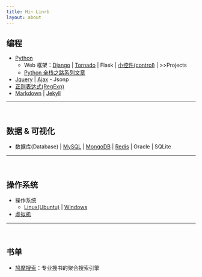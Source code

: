 ```yaml
---
title: Hi~ Linrb
layout: about
---
```

## 编程

- [Python]({{site.baseurl}}/2017/08/09/Python)
    - Web 框架：[Django]({{site.baseurl}}/2017/08/09/Django) \| [Tornado]() \| Flask \| [小控件(control)]() \| >>Projects
    - [Python 全栈之路系列文章]({{site.baseurl}}/2017/08/09/Python_Full_Stack)
- [Jquery]() \| [Ajax]({{site.baseurl}}/2017/08/09/Ajax) - Jsonp
- [正则表达式(RegExp)]({{site.baseurl}}/2017/08/13/re)
- [Markdown]({{site.baseurl}}/2017/08/09/Markdown) \| [Jekyll]({{site.baseurl}}/2017/08/09/Jekyll)

***

<br>

## 数据 & 可视化

- 数据库(Database) \| [MySQL]() \| [MongoDB]() \| [Redis]({{site.baseurl}}/2017/08/15/redis) \| Oracle \| SQLite

***

<br>

## 操作系统

- 操作系统
    - [Linux(Ubuntu)]({{site.baseurl}}/2017/08/16/Linux) \| [Windows]()
- [虚拟机]()

***

<br>

## 书单

- [鸠摩搜索](https://www.jiumodiary.com/)：专业搜书的聚合搜索引擎